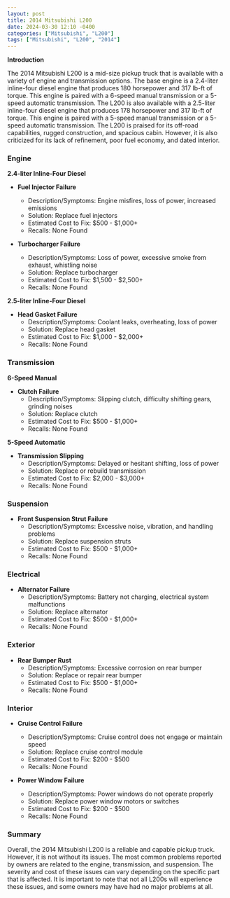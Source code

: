 ```yaml
---
layout: post
title: 2014 Mitsubishi L200
date: 2024-03-30 12:10 -0400
categories: ["Mitsubishi", "L200"]
tags: ["Mitsubishi", "L200", "2014"]
---
```

**Introduction**

The 2014 Mitsubishi L200 is a mid-size pickup truck that is available with a variety of engine and transmission options. The base engine is a 2.4-liter inline-four diesel engine that produces 180 horsepower and 317 lb-ft of torque. This engine is paired with a 6-speed manual transmission or a 5-speed automatic transmission. The L200 is also available with a 2.5-liter inline-four diesel engine that produces 178 horsepower and 317 lb-ft of torque. This engine is paired with a 5-speed manual transmission or a 5-speed automatic transmission. The L200 is praised for its off-road capabilities, rugged construction, and spacious cabin. However, it is also criticized for its lack of refinement, poor fuel economy, and dated interior.

### **Engine**

**2.4-liter Inline-Four Diesel**

* **Fuel Injector Failure**
  * Description/Symptoms: Engine misfires, loss of power, increased emissions
  * Solution: Replace fuel injectors
  * Estimated Cost to Fix: $500 - $1,000+
  * Recalls: None Found

* **Turbocharger Failure**
  * Description/Symptoms: Loss of power, excessive smoke from exhaust, whistling noise
  * Solution: Replace turbocharger
  * Estimated Cost to Fix: $1,500 - $2,500+
  * Recalls: None Found

**2.5-liter Inline-Four Diesel**

* **Head Gasket Failure**
  * Description/Symptoms: Coolant leaks, overheating, loss of power
  * Solution: Replace head gasket
  * Estimated Cost to Fix: $1,000 - $2,000+
  * Recalls: None Found

### **Transmission**

**6-Speed Manual**

* **Clutch Failure**
  * Description/Symptoms: Slipping clutch, difficulty shifting gears, grinding noises
  * Solution: Replace clutch
  * Estimated Cost to Fix: $500 - $1,000+
  * Recalls: None Found

**5-Speed Automatic**

* **Transmission Slipping**
  * Description/Symptoms: Delayed or hesitant shifting, loss of power
  * Solution: Replace or rebuild transmission
  * Estimated Cost to Fix: $2,000 - $3,000+
  * Recalls: None Found

### **Suspension**

* **Front Suspension Strut Failure**
  * Description/Symptoms: Excessive noise, vibration, and handling problems
  * Solution: Replace suspension struts
  * Estimated Cost to Fix: $500 - $1,000+
  * Recalls: None Found

### **Electrical**

* **Alternator Failure**
  * Description/Symptoms: Battery not charging, electrical system malfunctions
  * Solution: Replace alternator
  * Estimated Cost to Fix: $500 - $1,000+
  * Recalls: None Found

### **Exterior**

* **Rear Bumper Rust**
  * Description/Symptoms: Excessive corrosion on rear bumper
  * Solution: Replace or repair rear bumper
  * Estimated Cost to Fix: $500 - $1,000+
  * Recalls: None Found

### **Interior**

* **Cruise Control Failure**
  * Description/Symptoms: Cruise control does not engage or maintain speed
  * Solution: Replace cruise control module
  * Estimated Cost to Fix: $200 - $500
  * Recalls: None Found

* **Power Window Failure**
  * Description/Symptoms: Power windows do not operate properly
  * Solution: Replace power window motors or switches
  * Estimated Cost to Fix: $200 - $500
  * Recalls: None Found

### **Summary**

Overall, the 2014 Mitsubishi L200 is a reliable and capable pickup truck. However, it is not without its issues. The most common problems reported by owners are related to the engine, transmission, and suspension. The severity and cost of these issues can vary depending on the specific part that is affected. It is important to note that not all L200s will experience these issues, and some owners may have had no major problems at all.
